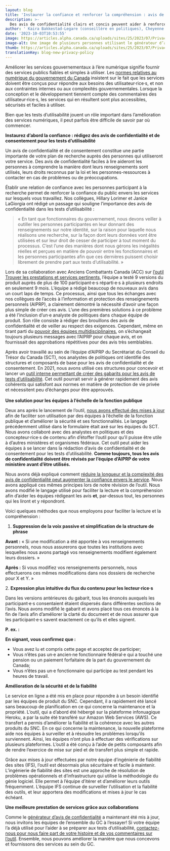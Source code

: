 ```yaml
---
layout: blog
title: 'Instaurer la confiance et renforcer la compréhension : avis de confidentialité et tests d’utilisabilité'
description: >-
  Des avis de confidentialité clairs et concis peuvent aider à renforcer la confiance et améliorer les services publics. Apprenez-en plus au sujet de l’outil qui aide les équipes à rédiger des avis de confidentialité clairs et faciles à comprendre pour les tests d’utilisabilité.
author: ' Kaira Bakkestad-Legare (conseillère en politiques), Cheyenne Arrowsmith (responsable de l’IFS), Omar Tehsin (développeur de logiciels) '
date: '2023-10-03T10:53:55'
image: https://articles.alpha.canada.ca/uploads/sites/25/2023/07/Privacy-Policy-Generator-tool-blog-FR.png
image-alt: Une image de plusieurs personnes utilisant le générateur d’avis de confidentialité dans diverses situations
thumb: https://articles.alpha.canada.ca/uploads/sites/25/2023/07/Privacy-Policy-Generator-tool-blog-FR.png
translationKey: blog-new-privacy-policy
---
```


<p>Améliorer les services gouvernementaux à l’ère numérique signifie fournir des services publics fiables et simples à utiliser. Les <a href="https://www.canada.ca/fr/gouvernement/systeme/gouvernement-numerique/normes-numeriques-gouvernement-canada.html" target="_blank" rel="noreferrer noopener">normes relatives au numérique du gouvernement du Canada</a> insistent sur le fait que les services doivent être conçus pour répondre aux besoins des utilisateur·rice·s, et non aux contraintes internes ou aux complexités gouvernementales. Lorsque la conception et le développement tiennent compte des commentaires des utilisateur·rice·s, les services qui en résultent sont plus accessibles, sécurisés et faciles à utiliser.&nbsp;</p>



<p>Bien que les tests d’utilisabilité jouent un rôle important dans l’amélioration des services numériques, il peut parfois être difficile de savoir par où commencer.</p>



<p><strong>Instaurez d’abord la confiance&nbsp;: rédigez des avis de confidentialité et de consentement pour les tests d’utilisabilité&nbsp;</strong></p>



<p>Un avis de confidentialité et de consentement constitue une partie importante de votre plan de recherche auprès des personnes qui utiliseront votre service. Des avis de confidentialité faciles à lire aideront les personnes à comprendre la manière dont leurs renseignements sont utilisés, leurs droits reconnus par la loi et les personnes-ressources à contacter en cas de problèmes ou de préoccupations.</p>



<p>Établir une relation de confiance avec les personnes participant à la recherche permet de renforcer la confiance du public envers les services sur lesquels vous travaillez. Nos collègues, Hillary Lorimer et Janice LaGiorgia ont rédigé un passage qui souligne l’importance des avis de confidentialité dans les tests d’utilisabilité&nbsp;:&nbsp;</p>



<blockquote class="wp-block-quote is-layout-flow wp-block-quote-is-layout-flow">
<p>«&nbsp;En tant que fonctionnaires du gouvernement, nous devons veiller à outiller les personnes participantes en leur donnant des renseignements sur notre identité, sur la raison pour laquelle nous réalisons une recherche, sur la façon dont leurs données vont être utilisées et sur leur droit de cesser de participer à tout moment du processus. C’est l’une des manières dont nous gérons les inégalités réelles et perçues en matière de pouvoir entre les fonctionnaires et les personnes participantes afin que ces dernières puissent choisir librement de prendre part aux tests d’utilisabilité.&nbsp;»</p>
</blockquote>



<p>Lors de sa collaboration avec Anciens Combattants Canada (ACC) sur <a href="https://benefits-avantages.veterans.gc.ca/?lng=fr" target="_blank" rel="noreferrer noopener">l’outil Trouver les prestations et services pertinents</a>, l’équipe a testé 9&nbsp;versions du produit auprès de plus de 100&nbsp;participant·e·s réparti·e·s à plusieurs endroits en seulement 9&nbsp;mois. L’équipe a rédigé beaucoup de nouveaux avis dans un court laps de temps. Ce processus, ainsi que tous les échanges avec nos collègues de l’accès à l’information et protection des renseignements personnels (AIPRP), a clairement démontré la nécessité d’avoir une façon plus simple de créer ces avis. L’une des premières solutions à ce problème a été l’inclusion d’un·e analyste de politiques dans chaque équipe de produit. Son rôle consiste à rédiger des brouillons des avis de confidentialité et de veiller au respect des exigences. Cependant, même en tirant parti du <a href="https://numerique.canada.ca/2020/10/22/mode-multijoueur-d%C3%A9bloqu%C3%A9-une-meilleure-collaboration-entre-concepteurs-d%C3%A9veloppeurs-et-chercheurs/" target="_blank" rel="noreferrer noopener">pouvoir des équipes multidisciplinaires</a>, on s’échangeait toujours plusieurs messages avec l’AIPRP pour chaque avis, et on fournissait des approbations répétitives pour des avis très semblables.&nbsp;</p>



<p>Après avoir travaillé au sein de l’équipe d’AIPRP du Secrétariat du Conseil du Trésor du Canada (SCT), nos analystes de politiques ont identifié des structures et composants de base pour les avis de confidentialité et de consentement. En 2021, nous avons utilisé ces structures pour concevoir et lancer un <a href="https://numerique.canada.ca/2021/06/30/des-avis-de-confidentialit%C3%A9-et-de-consentement-en-un-clin-d%C5%93il/" target="_blank" rel="noreferrer noopener">outil interne permettant de créer des gabarits pour les avis de tests d’utilisabilité</a>. Cet outil pourrait servir à générer rapidement des avis cohérents qui satisfont aux normes en matière de protection de vie privée et nécessitent peu d’échanges pour être approuvés.<br><br><strong>Une solution pour les équipes à l’échelle de la fonction publique </strong></p>



<p>Deux ans après le lancement de l’outil, <a href="https://simplify-privacy-statements.alpha.canada.ca/fr/" target="_blank" rel="noreferrer noopener">nous avons effectué des mises à jour</a> afin de faciliter son utilisation par des équipes à l’échelle de la fonction publique et d’améliorer la sécurité et ses fonctionnalités. Le langage précédemment utilisé dans le formulaire était axé sur les équipes du SCT. Nous avons collaboré avec des analystes en politiques et des concepteur·rice·s de contenu afin d’étoffer l’outil pour qu’il puisse être utile à d’autres ministères et organismes fédéraux. Cet outil peut aider les équipes à se lancer dans la rédaction d’avis de confidentialité et de consentement pour les tests d’utilisabilité. <strong>Comme toujours, tous les avis de confidentialité doivent être révisés par l’équipe d’AIPRP de votre ministère avant d’être utilisés.</strong></p>



<p>Nous avons déjà expliqué comment <a href="https://numerique.canada.ca/2023/01/26/r%C3%A9diger-des-avis-de-confidentialit%C3%A9-faciles-%C3%A0-lire-et-%C3%A0-comprendre/" target="_blank" rel="noreferrer noopener">réduire la longueur et la complexité des avis de confidentialité peut augmenter la confiance envers le service</a>. Nous avons appliqué ces mêmes principes lors de notre révision de l’outil. Nous avons modifié le langage utilisé pour faciliter la lecture et la compréhension afin d’aider les équipes rédigeant les avis <strong>et</strong>, par-dessus tout, les personnes qui les liront et y répondront.</p>



<p>Voici quelques méthodes que nous employons pour faciliter la lecture et la compréhension&nbsp;:</p>



<ol class="wp-block-list">
<li><strong>Suppression de la voix passive et simplification de la structure de phrase</strong></li>
</ol>



<p><strong>Avant&nbsp;:</strong> «&nbsp;Si une modification a été apportée à vos renseignements personnels, nous nous assurerons que toutes les institutions avec lesquelles nous avons partagé vos renseignements modifient également leurs dossiers.&nbsp;»</p>



<p><strong>Après&nbsp;:</strong> Si vous modifiez vos renseignements personnels, nous effectuerons ces mêmes modifications dans nos dossiers de recherche pour X et Y.&nbsp;»</p>



<p>2. <strong>Expression plus intuitive du flux du contenu pour les lecteur·rice·s</strong></p>



<p>Dans les versions antérieures du gabarit, tous les énoncés auxquels les participant·e·s consentaient étaient dispersés dans différentes sections de l’avis. Nous avons modifié le gabarit et avons placé tous ces énoncés à la fin de l’avis afin d’améliorer la clarté du document et de nous assurer que les participant·e·s savent exactement ce qu’ils et elles signent.&nbsp;</p>



<p><strong></strong><strong>P. ex.&nbsp;:&nbsp;</strong></p>



<p><strong>En signant, vous confirmez que&nbsp;:</strong></p>



<ul class="wp-block-list">
<li>Vous avez lu et compris cette page et acceptez de participer;</li>



<li>Vous n’êtes pas un·e ancien·ne fonctionnaire fédéral·e qui a touché une pension ou un paiement forfaitaire de la part du gouvernement du Canada;</li>



<li>Vous n’êtes pas un·e fonctionnaire qui participe au test pendant les heures de travail.</li>
</ul>



<p><strong>Amélioration de la sécurité et de la fiabilité&nbsp;</strong></p>



<p>Le service en ligne a été mis en place pour répondre à un besoin identifié par les équipes de produit du SNC. Cependant, il a rapidement été lancé sans beaucoup de planification en ce qui concerne la maintenance et la propriété. L’outil, qui a d’abord été hébergé sur la plateforme infonuagique Heroku, a par la suite été transféré sur Amazon Web Services (AWS). Ce transfert a permis d’améliorer la fiabilité et la cohérence avec les autres produits du SNC. En ce qui concerne la maintenance, la nouvelle plateforme aide nos équipes à surveiller et à résoudre les problèmes lorsqu’ils surviennent. Ainsi, les équipes n’ont plus à effectuer des vérifications sur plusieurs plateformes. L’outil a été conçu à l’aide de petits composants afin de rendre l’exercice de mise sur pied et de transfert plus simple et rapide.&nbsp;</p>



<p>Grâce aux mises à jour effectuées par notre équipe d’ingénierie de fiabilité des sites (IFS), l’outil est désormais plus sécuritaire et facile à maintenir. L’ingénierie de fiabilité des sites est une approche de résolution de problèmes opérationnels et d’infrastructure qui utilise la méthodologie du génie logiciel. Elle permet à l’équipe d’itérer et d’améliorer leurs outils fréquemment. L’équipe IFS continue de surveiller l’utilisation et la fiabilité des outils, et leur apportera des modifications et mises à jour le cas échéant.</p>



<p><strong>Une meilleure prestation de services grâce aux collaborations&nbsp;</strong></p>



<p>Comme le <a href="https://simplify-privacy-statements.alpha.canada.ca/fr/" target="_blank" rel="noreferrer noopener">générateur d’avis de confidentialité</a> a maintenant été mis à jour, nous invitons les équipes de l’ensemble du GC à l’essayer! Si votre équipe l’a déjà utilisé pour l’aider à se préparer aux tests d’utilisabilité, <a href="mailto:cds-snc@servicecanada.gc.ca" target="_blank" rel="noreferrer noopener">contactez-nous pour nous faire part de votre histoire et de vos commentaires sur l’outil</a>. Ensemble, nous pouvons améliorer la manière que nous concevons et fournissons des services au sein du GC.<br></p>



<p></p>

